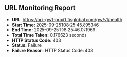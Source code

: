 ## URL Monitoring Report

- **URL:** https://api-gw1-prod1.fisglobal.com/gw/v1/health
- **Start Time:** 2025-09-25T08:25:45.895346
- **End Time:** 2025-09-25T08:25:46.071969
- **Total Time Taken:** 0.176623 seconds
- **HTTP Status Code:** 403
- **Status:** Failure
- **Failure Reason:** HTTP Status Code: 403
